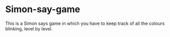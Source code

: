 # Simon-say-game
This is a Simon says game in which you have to keep track of all the colours blinking, level by level.
